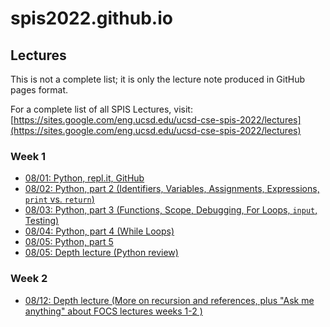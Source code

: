 # spis2022.github.io

## Lectures

This is not a complete list; it is only the lecture note produced in GitHub pages format.

For a complete list of all SPIS Lectures, visit: [https://sites.google.com/eng.ucsd.edu/ucsd-cse-spis-2022/lectures](https://sites.google.com/eng.ucsd.edu/ucsd-cse-spis-2022/lectures)

### Week 1

* [08/01: Python, repl.it, GitHub](/lectures/0801.md)
* [08/02: Python, part 2 (Identifiers, Variables, Assignments, Expressions, `print` vs. `return`)](/lectures/0802.md)
* [08/03: Python, part 3 (Functions, Scope, Debugging, For Loops, `input`, Testing)](/lectures/0803.md)
* [08/04: Python, part 4 (While Loops)](/lectures/0804.md)
* [08/05: Python, part 5](/lectures/0805.md)
* [08/05: Depth lecture (Python review)](/lectures/0805-Depth.md)

### Week 2


* [08/12: Depth lecture (More on recursion and references, plus "Ask me anything" about FOCS lectures weeks 1-2
)](/lectures/0812-Depth.md)



